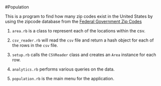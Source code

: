#Population 

This is a program to find how many zip codes exist in the United States by using the zipcode database from the [Federal Government Zip Codes](http://federalgovernmentzipcodes.us/)

1. `area.rb` is a class to represent each of the locations within the csv.

2. `csv_reader.rb` will read the `csv` file and return a hash object for each of the rows in the `csv` file.

3. `setup.rb` calls the `CSVReader` class and creates an `Area` instance for each row.

4. `analytics.rb` performs various queries on the data.

5. `population.rb` is the main menu for the application.


